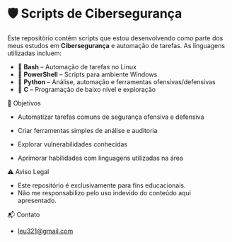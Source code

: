 # 🛡️ Scripts de Cibersegurança

Este repositório contém scripts que estou desenvolvendo como parte dos meus estudos em **Cibersegurança** e automação de tarefas. As linguagens utilizadas incluem:

- 🔹 **Bash** – Automação de tarefas no Linux
- 🔹 **PowerShell** – Scripts para ambiente Windows
- 🔹 **Python** – Análise, automação e ferramentas ofensivas/defensivas
- 🔹 **C** – Programação de baixo nível e exploração

🧠 Objetivos

- Automatizar tarefas comuns de segurança ofensiva e defensiva

- Criar ferramentas simples de análise e auditoria

- Explorar vulnerabilidades conhecidas

- Aprimorar habilidades com linguagens utilizadas na área

⚠️ Aviso Legal

- Este repositório é exclusivamente para fins educacionais.
- Não me responsabilizo pelo uso indevido do conteúdo aqui apresentado.

📬 Contato

- leu321@gmail.com
